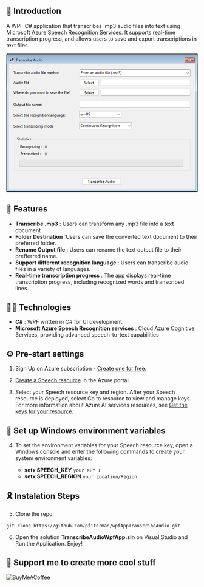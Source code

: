 ## 👋 Introduction

A WPF C# application that transcribes .mp3 audio files into text using Microsoft Azure Speech Recognition Services. It supports real-time transcription progress, and allows users to save and export transcriptions in text files.

![Screenshot of wpfAppTranscribeAudio](./public/wpfAppTranscribeAudio.png)

## 🌟 Features

- **Transcribe .mp3** : Users can transform any .mp3 file into a text document
- **Folder Destination** :Users can save the converted text document to their preferred folder.
- **Rename Output file** : Users can rename the text output file to their prefferred name.
- **Support different recognition language** : Users can transcribe audio files in a variety of languages.
- **Real-time transcription progress** : The app displays real-time transcription progress, including recognized words and transcribed lines.

## 👨‍💻 Technologies

- **C#** : WPF written in C# for UI development.
- **Microsoft Azure Speech Recognition services** : Cloud Azure Cognitive Services, providing advanced speech-to-text capabilities

## ⚙️ Pre-start settings

1. Sign Up on Azure subscription - [Create one for free](https://azure.microsoft.com/en-us/pricing/purchase-options/azure-account?icid=ai-services).

2. [Create a Speech resource](https://portal.azure.com/#create/Microsoft.CognitiveServicesSpeechServices) in the Azure portal.

3. Select your Speech resource key and region. After your Speech resource is deployed, select Go to resource to view and manage keys. For more information about Azure AI services resources, see [Get the keys for your resource](https://learn.microsoft.com/en-us/azure/ai-services/multi-service-resource?pivots=azportal#get-the-keys-for-your-resource).

## 🔧 Set up Windows environment variables

4. To set the environment variables for your Speech resource key, open a Windows console and enter the following commands to create your system environment variables:

   - **setx SPEECH_KEY** `your KEY 1`
   - **setx SPEECH_REGION** `your Location/Region`

## 🎗️ Instalation Steps

5. Clone the repo:

```
git clone https://github.com/pfiterman/wpfAppTranscribeAudio.git
```

6. Open the solution **TranscribeAudioWpfApp.sln** on Visual Studio and Run the Application. Enjoy!

## 🤝 Support me to create more cool stuff

[![BuyMeACoffee](https://img.shields.io/badge/Buy%20Me%20a%20Coffee-ffdd00?style=for-the-badge&logo=buy-me-a-coffee&logoColor=black)](https://buymeacoffee.com/pfiterman)
